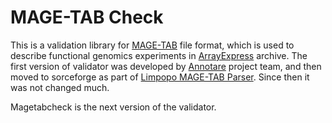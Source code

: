 MAGE-TAB Check
================

This is a validation library for [MAGE-TAB](https://annotare.googlecode.com/files/MAGE-TABv1.1_2011_07_28.pdf "MAGE-TAB v1.1 spec") file format, which is used to describe functional genomics experiments in [ArrayExpress](http://www.ebi.ac.uk/arrayexpress/ "ArrayExpress home page") archive. The first version of validator was developed by [Annotare](https://code.google.com/p/annotare/ "Annotare 1.0 home page") project team, and then moved to sorceforge as part of [Limpopo MAGE-TAB Parser](http://limpopo.sourceforge.net/ "Limpopo parser home page"). Since then it was not changed much.

Magetabcheck is the next version of the validator.



